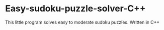 # Easy-sudoku-puzzle-solver-C++
This little program solves easy to moderate sudoku puzzles. Written in C++
